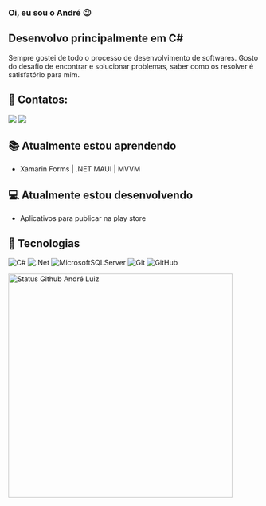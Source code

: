 ### Oi, eu sou o André 😉
## Desenvolvo principalmente em C#

Sempre gostei de todo o processo de desenvolvimento de softwares. Gosto do desafio de encontrar e solucionar problemas, saber como os resolver é satisfatório para mim.

## 👋 Contatos:

<div>
    <a href="https://www.instagram.com/andreluizam_" target="_blank"><img src="https://img.shields.io/badge/-Instagram-%23E4405F?style=for-the-badge&logo=instagram&logoColor=white" target="_blank"></a>
    <a href="https://www.linkedin.com/in/andré-luiz-alves-martins-4aaa90252/" target="_blank"><img src="https://img.shields.io/badge/-LinkedIn-%230077B5?style=for-the-badge&logo=linkedin&logoColor=white" target="_blank"></a> 
</div>

## 📚 Atualmente estou aprendendo

- Xamarin Forms | .NET MAUI | MVVM
  
## 💻 Atualmente estou desenvolvendo

- Aplicativos para publicar na play store

## 💼 Tecnologias

![C#](https://img.shields.io/badge/c%23-%23239120.svg?style=for-the-badge&logo=c-sharp&logoColor=white)
![.Net](https://img.shields.io/badge/.NET-5C2D91?style=for-the-badge&logo=.net&logoColor=white)
![MicrosoftSQLServer](https://img.shields.io/badge/Microsoft%20SQL%20Server-CC2927?style=for-the-badge&logo=microsoft%20sql%20server&logoColor=white)
![Git](https://img.shields.io/badge/git-%23F05033.svg?style=for-the-badge&logo=git&logoColor=white)
![GitHub](https://img.shields.io/badge/github-%23121011.svg?style=for-the-badge&logo=github&logoColor=white)

<div>
    <img width="450em" alt="Status Github André Luiz" src="https://github-readme-stats.vercel.app/api?username=andreluizam&show_icons=true&theme=dracula"/>

</div>
